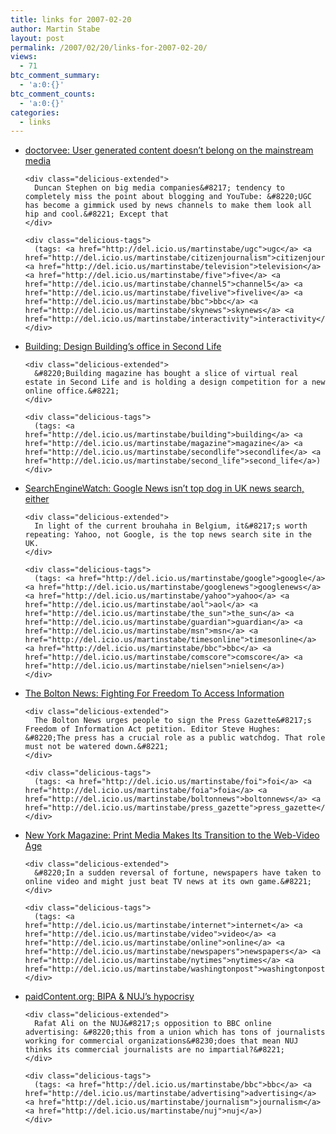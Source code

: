 ```yaml
---
title: links for 2007-02-20
author: Martin Stabe
layout: post
permalink: /2007/02/20/links-for-2007-02-20/
views:
  - 71
btc_comment_summary:
  - 'a:0:{}'
btc_comment_counts:
  - 'a:0:{}'
categories:
  - links
---
```

<ul class="delicious">
  <li>
    <div class="delicious-link">
      <a href="http://doctorvee.co.uk/2007/02/19/user-generated-content-doesnt-belong-on-the-mainstream-media/">doctorvee: User generated content doesn’t belong on the mainstream media</a>
    </div>
    
    <div class="delicious-extended">
      Duncan Stephen on big media companies&#8217; tendency to completely miss the point about blogging and YouTube: &#8220;UGC has become a gimmick used by news channels to make them look all hip and cool.&#8221; Except that
    </div>
    
    <div class="delicious-tags">
      (tags: <a href="http://del.icio.us/martinstabe/ugc">ugc</a> <a href="http://del.icio.us/martinstabe/citizenjournalism">citizenjournalism</a> <a href="http://del.icio.us/martinstabe/television">television</a> <a href="http://del.icio.us/martinstabe/five">five</a> <a href="http://del.icio.us/martinstabe/channel5">channel5</a> <a href="http://del.icio.us/martinstabe/fivelive">fivelive</a> <a href="http://del.icio.us/martinstabe/bbc">bbc</a> <a href="http://del.icio.us/martinstabe/skynews">skynews</a> <a href="http://del.icio.us/martinstabe/interactivity">interactivity</a>)
    </div>
  </li>
  
  <li>
    <div class="delicious-link">
      <a href="http://www.building.co.uk/story.asp?sectioncode=627&#038;storycode=3081586&#038;c=2">Building: Design Building&#8217;s office in Second Life</a>
    </div>
    
    <div class="delicious-extended">
      &#8220;Building magazine has bought a slice of virtual real estate in Second Life and is holding a design competition for a new online office.&#8221;
    </div>
    
    <div class="delicious-tags">
      (tags: <a href="http://del.icio.us/martinstabe/building">building</a> <a href="http://del.icio.us/martinstabe/magazine">magazine</a> <a href="http://del.icio.us/martinstabe/secondlife">secondlife</a> <a href="http://del.icio.us/martinstabe/second_life">second_life</a>)
    </div>
  </li>
  
  <li>
    <div class="delicious-link">
      <a href="http://blog.searchenginewatch.com/blog/070219-134826">SearchEngineWatch: Google News isn’t top dog in UK news search, either</a>
    </div>
    
    <div class="delicious-extended">
      In light of the current brouhaha in Belgium, it&#8217;s worth repeating: Yahoo, not Google, is the top news search site in the UK.
    </div>
    
    <div class="delicious-tags">
      (tags: <a href="http://del.icio.us/martinstabe/google">google</a> <a href="http://del.icio.us/martinstabe/googlenews">googlenews</a> <a href="http://del.icio.us/martinstabe/yahoo">yahoo</a> <a href="http://del.icio.us/martinstabe/aol">aol</a> <a href="http://del.icio.us/martinstabe/the_sun">the_sun</a> <a href="http://del.icio.us/martinstabe/guardian">guardian</a> <a href="http://del.icio.us/martinstabe/msn">msn</a> <a href="http://del.icio.us/martinstabe/timesonline">timesonline</a> <a href="http://del.icio.us/martinstabe/bbc">bbc</a> <a href="http://del.icio.us/martinstabe/comscore">comscore</a> <a href="http://del.icio.us/martinstabe/nielsen">nielsen</a>)
    </div>
  </li>
  
  <li>
    <div class="delicious-link">
      <a href="http://www.theboltonnews.co.uk/display.var.1203873.0.fighting_for_freedom_to_access_information.php">The Bolton News: Fighting For Freedom To Access Information</a>
    </div>
    
    <div class="delicious-extended">
      The Bolton News urges people to sign the Press Gazette&#8217;s Freedom of Information Act petition. Editor Steve Hughes: &#8220;The press has a crucial role as a public watchdog. That role must not be watered down.&#8221;
    </div>
    
    <div class="delicious-tags">
      (tags: <a href="http://del.icio.us/martinstabe/foi">foi</a> <a href="http://del.icio.us/martinstabe/foia">foia</a> <a href="http://del.icio.us/martinstabe/boltonnews">boltonnews</a> <a href="http://del.icio.us/martinstabe/press_gazette">press_gazette</a>)
    </div>
  </li>
  
  <li>
    <div class="delicious-link">
      <a href="http://nymag.com/news/imperialcity/28152/">New York Magazine: Print Media Makes Its Transition to the Web-Video Age</a>
    </div>
    
    <div class="delicious-extended">
      &#8220;In a sudden reversal of fortune, newspapers have taken to online video and might just beat TV news at its own game.&#8221;
    </div>
    
    <div class="delicious-tags">
      (tags: <a href="http://del.icio.us/martinstabe/internet">internet</a> <a href="http://del.icio.us/martinstabe/video">video</a> <a href="http://del.icio.us/martinstabe/online">online</a> <a href="http://del.icio.us/martinstabe/newspapers">newspapers</a> <a href="http://del.icio.us/martinstabe/nytimes">nytimes</a> <a href="http://del.icio.us/martinstabe/washingtonpost">washingtonpost</a>)
    </div>
  </li>
  
  <li>
    <div class="delicious-link">
      <a href="http://www.paidcontent.org/entry/419-bbc-roundup/#When:21:06:00Z">paidContent.org: BIPA & NUJ&#8217;s hypocrisy</a>
    </div>
    
    <div class="delicious-extended">
      Rafat Ali on the NUJ&#8217;s opposition to BBC online advertising: &#8220;this from a union which has tons of journalists working for commercial organizations&#8230;does that mean NUJ thinks its commercial journalists are no impartial?&#8221;
    </div>
    
    <div class="delicious-tags">
      (tags: <a href="http://del.icio.us/martinstabe/bbc">bbc</a> <a href="http://del.icio.us/martinstabe/advertising">advertising</a> <a href="http://del.icio.us/martinstabe/journalism">journalism</a> <a href="http://del.icio.us/martinstabe/nuj">nuj</a>)
    </div>
  </li>
</ul>